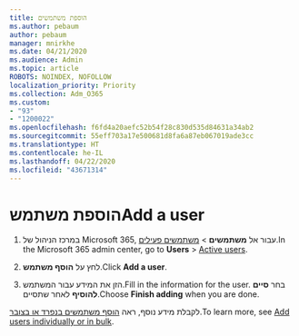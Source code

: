 ```yaml
---
title: הוספת משתמשים
ms.author: pebaum
author: pebaum
manager: mnirkhe
ms.date: 04/21/2020
ms.audience: Admin
ms.topic: article
ROBOTS: NOINDEX, NOFOLLOW
localization_priority: Priority
ms.collection: Adm_O365
ms.custom:
- "93"
- "1200022"
ms.openlocfilehash: f6fd4a20aefc52b54f28c830d535d84631a34ab2
ms.sourcegitcommit: 55eff703a17e500681d8fa6a87eb067019ade3cc
ms.translationtype: HT
ms.contentlocale: he-IL
ms.lasthandoff: 04/22/2020
ms.locfileid: "43671314"
---
```

# <a name="add-a-user"></a><span data-ttu-id="37df2-102">הוספת משתמש</span><span class="sxs-lookup"><span data-stu-id="37df2-102">Add a user</span></span>

1. <span data-ttu-id="37df2-103">במרכז הניהול של Microsoft 365, עבור אל **משתמשים** > [משתמשים פעילים](https://admin.microsoft.com/Adminportal/Home?source=applauncher#/users).</span><span class="sxs-lookup"><span data-stu-id="37df2-103">In the Microsoft 365 admin center, go to **Users** > [Active users](https://admin.microsoft.com/Adminportal/Home?source=applauncher#/users).</span></span>

2. <span data-ttu-id="37df2-104">לחץ על **הוסף משתמש**.</span><span class="sxs-lookup"><span data-stu-id="37df2-104">Click **Add a user**.</span></span>

3. <span data-ttu-id="37df2-105">הזן את המידע עבור המשתמש.</span><span class="sxs-lookup"><span data-stu-id="37df2-105">Fill in the information for the user.</span></span> <span data-ttu-id="37df2-106">בחר **סיים להוסיף** לאחר שתסיים.</span><span class="sxs-lookup"><span data-stu-id="37df2-106">Choose **Finish adding** when you are done.</span></span>

<span data-ttu-id="37df2-107">לקבלת מידע נוסף, ראה [הוסף משתמשים בנפרד או בצובר](https://docs.microsoft.com/office365/admin/add-users/add-users).</span><span class="sxs-lookup"><span data-stu-id="37df2-107">To learn more, see [Add users individually or in bulk](https://docs.microsoft.com/office365/admin/add-users/add-users).</span></span>